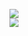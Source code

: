 [![](https://img.shields.io/badge/Made%20With-Github%20Spray-lightgrey.svg?style=for-the-badge&logo=github)](https://github.com/Annihil/github-spray#5157)  
[![](https://i.imgur.com/2DrTn0Z.gif)](https://github.com/Annihil/github-spray)